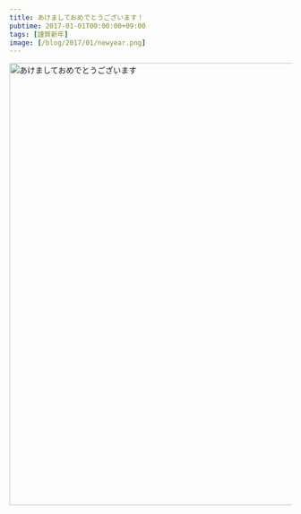```yaml
---
title: あけましておめでとうございます！
pubtime: 2017-01-01T00:00:00+09:00
tags: [謹賀新年]
image: [/blog/2017/01/newyear.png]
---
```


<img alt="あけましておめでとうございます" src="/blog/2017/01/newyear.png" width="790" height="790" center />
